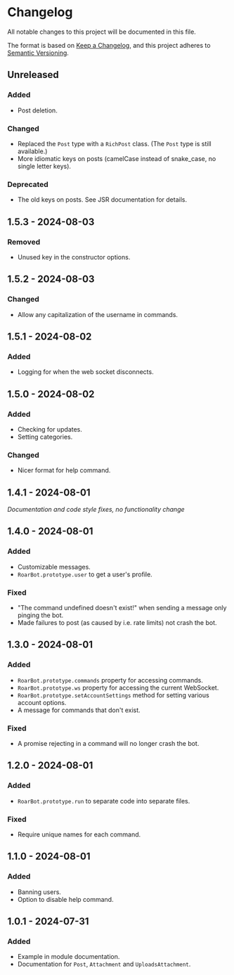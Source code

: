 # Changelog

All notable changes to this project will be documented in this file.

The format is based on [Keep a Changelog](https://keepachangelog.com/en/1.1.0/),
and this project adheres to [Semantic Versioning](https://semver.org/spec/v2.0.0.html).

## Unreleased

### Added

- Post deletion.

### Changed

- Replaced the `Post` type with a `RichPost` class. (The `Post` type is still available.)
- More idiomatic keys on posts (camelCase instead of snake_case, no single letter keys).

### Deprecated

- The old keys on posts. See JSR documentation for details.

## 1.5.3 - 2024-08-03

### Removed

- Unused key in the constructor options.

## 1.5.2 - 2024-08-03

### Changed

- Allow any capitalization of the username in commands.

## 1.5.1 - 2024-08-02

### Added

- Logging for when the web socket disconnects.

## 1.5.0 - 2024-08-02

### Added

- Checking for updates.
- Setting categories.

### Changed

- Nicer format for help command.

## 1.4.1 - 2024-08-01

_Documentation and code style fixes, no functionality change_

## 1.4.0 - 2024-08-01

### Added

- Customizable messages.
- `RoarBot.prototype.user` to get a user's profile.

### Fixed

- "The command undefined doesn't exist!" when sending a message only pinging the bot.
- Made failures to post (as caused by i.e. rate limits) not crash the bot.

## 1.3.0 - 2024-08-01

### Added

- `RoarBot.prototype.commands` property for accessing commands.
- `RoarBot.prototype.ws` property for accessing the current WebSocket.
- `RoarBot.prototype.setAccountSettings` method for setting various account options.
- A message for commands that don't exist.

### Fixed

- A promise rejecting in a command will no longer crash the bot.

## 1.2.0 - 2024-08-01

### Added

- `RoarBot.prototype.run` to separate code into separate files.

### Fixed

- Require unique names for each command.

## 1.1.0 - 2024-08-01

### Added

- Banning users.
- Option to disable help command.

## 1.0.1 - 2024-07-31

### Added

- Example in module documentation.
- Documentation for `Post`, `Attachment` and `UploadsAttachment`.
